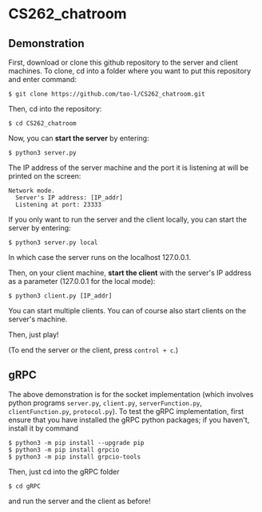 # CS262_chatroom
## Demonstration
First, download or clone this github repository to the server and client machines.  To clone, cd into a folder where you want to put this repository and enter command: 
```console
$ git clone https://github.com/tao-l/CS262_chatroom.git
```
Then, cd into the repository: 
```console
$ cd CS262_chatroom
```
Now, you can __start the server__ by entering: 
```console
$ python3 server.py
```
The IP address of the server machine and the port it is listening at will be printed on the screen: 
```console
Network mode.
  Server's IP address: [IP_addr]
  Listening at port: 23333
```
If you only want to run the server and the client locally, you can start the server by entering: 
```console
$ python3 server.py local
```
In which case the server runs on the localhost 127.0.0.1. 

Then, on your client machine, __start the client__ with the server's IP address as a parameter (127.0.0.1 for the local mode):
```console
$ python3 client.py [IP_addr]
```
You can start multiple clients.  You can of course also start clients on the server's machine. 

Then, just play!

(To end the server or the client, press `control + c`.)

## gRPC
The above demonstration is for the socket implementation (which involves python programs `server.py`, `client.py`, `serverFunction.py`, `clientFunction.py`, `protocol.py`). To test the gRPC implementation, first ensure that you have installed the gRPC python packages; if you haven't, install it by command
```console
$ python3 -m pip install --upgrade pip
$ python3 -m pip install grpcio
$ python3 -m pip install grpcio-tools
```

Then, just cd into the gRPC folder 
```console
$ cd gRPC
```

and run the server and the client as before!

